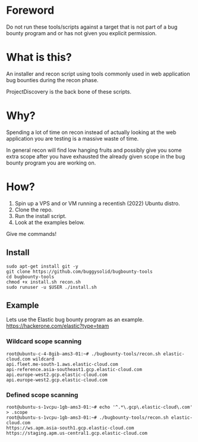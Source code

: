 # Foreword

Do not run these tools/scripts against a target that is not part of a bug bounty program and or has not given you explicit permission.   

# What is this?

An installer and recon script using tools commonly used in web application bug bounties during the recon phase.  

ProjectDiscovery is the back bone of these scripts.

# Why?

Spending a lot of time on recon instead of actually looking at the web application you are testing is a massive waste of time.   

In general recon will find low hanging fruits and possibly give you some extra scope after you have exhausted the already given scope in the bug bounty program you are working on.  

# How?

1. Spin up a VPS and or VM running a recentish (2022) Ubuntu distro.
2. Clone the repo.
3. Run the install script.
4. Look at the examples below.

Give me commands!

## Install

```
sudo apt-get install git -y
git clone https://github.com/buggysolid/bugbounty-tools
cd bugbounty-tools
chmod +x install.sh recon.sh
sudo runuser -u $USER ./install.sh
```

## Example

Lets use the Elastic bug bounty program as an example. https://hackerone.com/elastic?type=team

### Wildcard scope scanning

```
root@ubuntu-c-4-8gib-ams3-01:~# ./bugbounty-tools/recon.sh elastic-cloud.com wildcard
api.fleet.me-south-1.aws.elastic-cloud.com
api-reference.asia-southeast1.gcp.elastic-cloud.com
api.europe-west2.gcp.elastic-cloud.com
api.europe-west2.gcp.elastic-cloud.com
```

### Defined scope scanning

```
root@ubuntu-s-1vcpu-1gb-ams3-01:~# echo '^.*\.gcp\.elastic-cloud\.com' > .scope
root@ubuntu-s-1vcpu-1gb-ams3-01:~# ./bugbounty-tools/recon.sh elastic-cloud.com
https://ws.apm.asia-south1.gcp.elastic-cloud.com 
https://staging.apm.us-central1.gcp.elastic-cloud.com 
```
